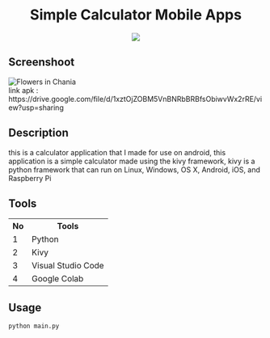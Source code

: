 <h1 style='text-align:center;'>Simple Calculator Mobile Apps</h1>

<p style='text-align:center;'>
    <a href="https://github.com/psf/black"><img src="https://img.shields.io/badge/code%20style-black-000000.svg" /></a>
</p>

<h2> Screenshoot </h2>
<img src="https://media.discordapp.net/attachments/888079059010093146/908625272427905034/Screenshot_20211112-145215.png?width=237&height=473" alt="Flowers in Chania">
<br>
link apk : https://drive.google.com/file/d/1xztOjZOBM5VnBNRbBRBfsObiwvWx2rRE/view?usp=sharing

## Description
this is a calculator application that I made for use on android, this application is a simple calculator made using the kivy framework, kivy is a python framework that can run on Linux, Windows, OS X, Android, iOS, and Raspberry Pi

<h2> Tools </h2>
<table>
    <tr>
        <th>No</th>
        <th>Tools</th>
    </tr>
    <tr>
        <td>1</td>
        <td>Python</td>
    </tr>
    <tr>
        <td>2</td>
        <td>Kivy</td>
    </tr>
    <tr>
        <td>3</td>
        <td>Visual Studio Code</td>
    </tr>
    <tr>
        <td>4</td>
        <td>Google Colab</td>
    </tr>
</table>

## Usage
````python
python main.py
````

